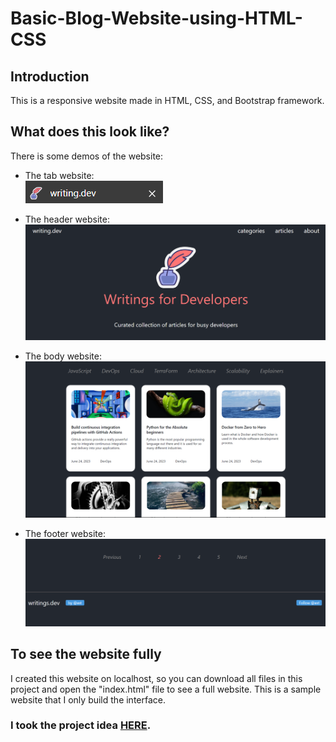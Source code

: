 # Basic-Blog-Website-using-HTML-CSS

## Introduction
This is a responsive website made in HTML, CSS, and Bootstrap framework.

## What does this look like?
There is some demos of the website: 
* The tab website:      
![alt](./image/readme_demo_tab.png)  

* The header website: 
![alt](./image/readme_demo_heading.png)

* The body website:
![alt](./image/readme_demo_body.png)

* The footer website:
![alt](./image/readme_demo_footer.png)

## To see the website fully
I created this website on localhost, so you can download all files in this project and open the "index.html" file to see a full website.
This is a sample website that I only build the interface.

### I took the project idea [HERE](https://www.figma.com/file/nh0V05z3NB87ue9v5PcO3R/writings.dev?node-id=0%3A1&mode=dev).

